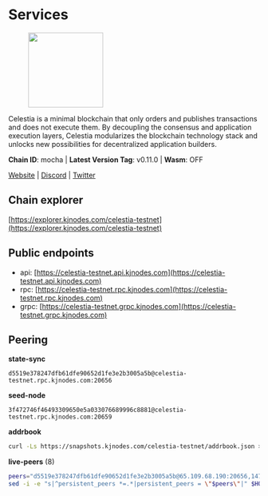 # Services

<figure><img src="https://raw.githubusercontent.com/kj89/testnet_manuals/main/pingpub/logos/celestia.png" width="150" alt=""><figcaption></figcaption></figure>

Celestia is a minimal blockchain that only orders and publishes transactions and  does not execute them. By decoupling the consensus and application execution layers,  Celestia modularizes the blockchain technology stack and unlocks new possibilities  for decentralized application builders.

**Chain ID**: mocha | **Latest Version Tag**: v0.11.0 | **Wasm**: OFF

[Website](https://celestia.org) | [Discord](https://discord.gg/celestiacommunity) | [Twitter](https://twitter.com/CelestiaOrg)




## Chain explorer
[https://explorer.kjnodes.com/celestia-testnet](https://explorer.kjnodes.com/celestia-testnet)

## Public endpoints

* api: [https://celestia-testnet.api.kjnodes.com](https://celestia-testnet.api.kjnodes.com)
* rpc: [https://celestia-testnet.rpc.kjnodes.com](https://celestia-testnet.rpc.kjnodes.com)
* grpc: [https://celestia-testnet.grpc.kjnodes.com](https://celestia-testnet.grpc.kjnodes.com)

## Peering

**state-sync**

```text
d5519e378247dfb61dfe90652d1fe3e2b3005a5b@celestia-testnet.rpc.kjnodes.com:20656
```

**seed-node**

```text
3f472746f46493309650e5a033076689996c8881@celestia-testnet.rpc.kjnodes.com:20659
```

**addrbook**
```bash
curl -Ls https://snapshots.kjnodes.com/celestia-testnet/addrbook.json > $HOME/.celestia-app/config/addrbook.json
```

**live-peers** (8)
```bash
peers="d5519e378247dfb61dfe90652d1fe3e2b3005a5b@65.109.68.190:20656,1472a4f4bdfd5933c68399f6b47943fc2b24cf9f@185.196.20.114:26656,f98ee535cea1baf4a8fa438d1cd4e69ac836791f@65.21.234.47:26826,6a03b088a9e183e7faa897afcc6b50c6971a4cd5@159.69.5.164:26656,e286b562eddc6fea1b2635f6623430225666fb2f@147.135.144.58:26656,70a4fcccfc02c8fc0172dd97def0e9d597ffa343@38.242.128.250:26656,e6c28bd7cb4be3651942a9d93368651c97ee4733@65.108.65.36:20656,eec289755259106bf29266c401bace003289c6be@35.234.94.146:26656"
sed -i -e "s|^persistent_peers *=.*|persistent_peers = \"$peers\"|" $HOME/.celestia-app/config/config.toml
```
